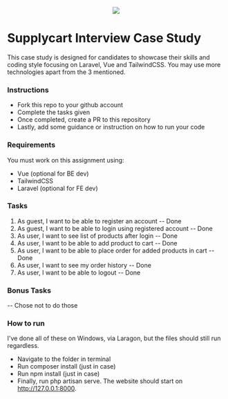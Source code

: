 <p align="center">
    <img align="center" src="https://supplycart.my/wp-content/uploads/2019/09/sc_logo_tm.png">
</p>

# Supplycart Interview Case Study

This case study is designed for candidates to showcase their skills and coding style focusing on Laravel, Vue and TailwindCSS. You may use more technologies apart from the 3 mentioned. 

### Instructions

- Fork this repo to your github account
- Complete the tasks given
- Once completed, create a PR to this repository
- Lastly, add some guidance or instruction on how to run your code

### Requirements

You must work on this assignment using:
 - Vue (optional for BE dev)
 - TailwindCSS
 - Laravel (optional for FE dev)

### Tasks

1. As guest, I want to be able to register an account -- Done
2. As guest, I want to be able to login using registered account -- Done
3. As user, I want to see list of products after login -- Done
4. As user, I want to be able to add product to cart -- Done
5. As user, I want to be able to place order for added products in cart -- Done
6. As user, I want to see my order history -- Done
7. As user, I want to be able to logout -- Done

### Bonus Tasks

-- Chose not to do those

### How to run
I've done all of these on Windows, via Laragon, but the files should still run regardless.
 
- Navigate to the folder in terminal
- Run composer install (just in case)
- Run npm install (just in case)
- Finally, run php artisan serve. The website should start on http://127.0.0.1:8000.

